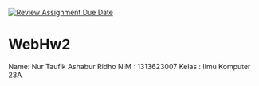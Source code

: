 [![Review Assignment Due Date](https://classroom.github.com/assets/deadline-readme-button-22041afd0340ce965d47ae6ef1cefeee28c7c493a6346c4f15d667ab976d596c.svg)](https://classroom.github.com/a/H1iV6h5P)
# WebHw2
Name: Nur Taufik Ashabur Ridho
NIM : 1313623007
Kelas : Ilmu Komputer 23A
